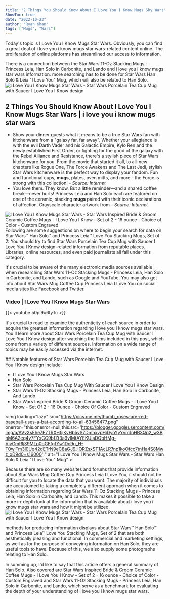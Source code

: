 ```yaml
---
title: "2 Things You Should Know About I Love You I Know Mugs Sky Wars"
ShowToc: true 
date: "2022-10-23"
author: "Ryan Khan" 
tags: ["Mugs", "Wars"]
---
```


Today's topic is I Love You I Know Mugs Star Wars. Obviously, you can find a great deal of i love you i know mugs star wars-related content online. The proliferation of online platforms has streamlined our access to information.

There is a connection between the Star Wars 11-Oz Stacking Mugs - Princess Leia, Han Solo in Carbonite, and Lando and i love you i know mugs star wars information. more searching has to be done for Star Wars Han Solo & Leia "I Love You" Mug, which will also be related to Han Solo.
<img loading="lazy" src="http://thumbpress.com/wp-content/uploads/2013/10/funny-owl-look-bird-prey1.gif" onerror="this.onerror=null;this.src='https://blogger.googleusercontent.com/img/a/AVvXsEhe7F7TRXHtjiKvHb5vS7DmnxvpHiDyoYyYvm1nHB3Qp2_w3BnM6A2eq4v7FYxCC9bfZt3a9vIMtAYEKUiaDQbHMg-ViyGmRIj39MLp0bGFfgfYw1Dc9q_H-T0wiTm3l0Uq42dETrN9eC8aGJ9_IORZsxST1AcLR7np1koOfcc7tnHa4S8Mwz_xD9d0=s16000';" alt="I Love You I Know Mugs Star Wars - Star Wars Porcelain Tea Cup Mug with Saucer I Love You I Know design" >

## 2 Things You Should Know About I Love You I Know Mugs Star Wars | i love you i know mugs star wars
-   Show your dinner guests what it means to be a true Star Wars fan with kitchenware from a "galaxy far, far away". Whether your allegiance is with the evil Darth Vader and his Galactic Empire, Kylo Ren and the newly established First Order, or fighting for the good of the galaxy with the Rebel Alliance and Resistance, there's a stylish piece of Star Wars kitchenware for you. From the movie that started it all, to all-new chapters like Rogue One, The Force Awakens and The Last Jedi, stylish Star Wars kitchenware is the perfect way to display your fandom. Fun and functional cups, **mugs**, plates, oven mitts, and more - the Force is strong with this collection! - <cite>Source: Internet</cite>
-   You love them. They know. But a little reminder—and a shared coffee break—never hurts! Princess Leia and Han Solo each are featured on one of the ceramic, stacking **mugs** paired with their iconic declarations of affection. Grayscale character artwork from - <cite>Source: Internet</cite>


<img loading="lazy" src="https://i2.wp.com/thefwoosh.com/wp-content/uploads/2020/08/NECA-Ultimate-Flasher-Gremlin-Review-featured.jpg?fit=1200%2C523" onerror="this.onerror=null;this.src='https://blogger.googleusercontent.com/img/a/AVvXsEhe7F7TRXHtjiKvHb5vS7DmnxvpHiDyoYyYvm1nHB3Qp2_w3BnM6A2eq4v7FYxCC9bfZt3a9vIMtAYEKUiaDQbHMg-ViyGmRIj39MLp0bGFfgfYw1Dc9q_H-T0wiTm3l0Uq42dETrN9eC8aGJ9_IORZsxST1AcLR7np1koOfcc7tnHa4S8Mwz_xD9d0=s16000';" alt="I Love You I Know Mugs Star Wars - Star Wars Inspired Bride & Groom Ceramic Coffee Mugs - I Love You I Know - Set of 2 - 16 ounce - Choice of Color - Custom Engraved" >
Following are some suggestions on where to begin your search for data on Star Wars™ Han Solo™ and Princess Leia™ Love You Stacking Mugs, Set of 2:
You should try to find Star Wars Porcelain Tea Cup Mug with Saucer I Love You I Know design-related information from reputable places. Libraries, online resources, and even paid journalists all fall under this category.

It's crucial to be aware of the many electronic media sources available when researching Star Wars 11-Oz Stacking Mugs - Princess Leia, Han Solo in Carbonite, and Lando, such as Google and YouTube. You may also get info about Star Wars Mug Coffee Cup Princess Leia I Love You on social media sites like Facebook and Twitter.

### Video | I Love You I Know Mugs Star Wars
{{< youtube 50pl9u6tyTc >}} 


It's crucial to read to examine the authenticity of each source in order to acquire the greatest information regarding i love you i know mugs star wars.
You'll learn more about Star Wars Porcelain Tea Cup Mug with Saucer I Love You I Know design after watching the films included in this post, which come from a variety of different sources. Information on a wide range of topics may be easily accessed via the internet.
<script async="async" data-cfasync="false" src="//normallydemandedalter.com/fe63df3c5408708b15d8dc3d9b206b31/invoke.js"></script>
<div id="container-fe63df3c5408708b15d8dc3d9b206b31"></div>
## Notable features of Star Wars Porcelain Tea Cup Mug with Saucer I Love You I Know design include:

- I Love You I Know Mugs Star Wars
- Han Solo
- Star Wars Porcelain Tea Cup Mug With Saucer I Love You I Know Design
- Star Wars 11-Oz Stacking Mugs - Princess Leia, Han Solo In Carbonite, And Lando
- Star Wars Inspired Bride & Groom Ceramic Coffee Mugs - I Love You I Know - Set Of 2 - 16 Ounce - Choice Of Color - Custom Engraved

 <img loading="lazy" src="https://pics.me.me/thumb_roses-are-red-baseball-uses-a-bat-according-to-all-63456477.png" onerror="this.onerror=null;this.src='https://blogger.googleusercontent.com/img/a/AVvXsEhe7F7TRXHtjiKvHb5vS7DmnxvpHiDyoYyYvm1nHB3Qp2_w3BnM6A2eq4v7FYxCC9bfZt3a9vIMtAYEKUiaDQbHMg-ViyGmRIj39MLp0bGFfgfYw1Dc9q_H-T0wiTm3l0Uq42dETrN9eC8aGJ9_IORZsxST1AcLR7np1koOfcc7tnHa4S8Mwz_xD9d0=s16000';" alt="I Love You I Know Mugs Star Wars - Star Wars Han Solo & Leia "I Love You" Mug" >

Because there are so many websites and forums that provide information about Star Wars Mug Coffee Cup Princess Leia I Love You, it should not be difficult for you to locate the data that you want.
The majority of individuals are accustomed to taking a completely different approach when it comes to obtaining information regarding Star Wars 11-Oz Stacking Mugs - Princess Leia, Han Solo in Carbonite, and Lando. This makes it possible to take a more in-depth look at the information that is available about i love you i know mugs star wars and how it might be utilized.
<img loading="lazy" src="https://i.pinimg.com/736x/a6/80/36/a68036497a34bd87a1200504a6d035d7.jpg" onerror="this.onerror=null;this.src='https://blogger.googleusercontent.com/img/a/AVvXsEhe7F7TRXHtjiKvHb5vS7DmnxvpHiDyoYyYvm1nHB3Qp2_w3BnM6A2eq4v7FYxCC9bfZt3a9vIMtAYEKUiaDQbHMg-ViyGmRIj39MLp0bGFfgfYw1Dc9q_H-T0wiTm3l0Uq42dETrN9eC8aGJ9_IORZsxST1AcLR7np1koOfcc7tnHa4S8Mwz_xD9d0=s16000';" alt="I Love You I Know Mugs Star Wars - Star Wars Porcelain Tea Cup Mug with Saucer I Love You I Know design" >

methods for producing information displays about Star Wars™ Han Solo™ and Princess Leia™ Love You Stacking Mugs, Set of 2 that are both aesthetically pleasing and functional. In commercial and marketing settings, as well as for the purpose of conveying information on Han Solo, they are useful tools to have. Because of this, we also supply some photographs relating to Han Solo.

In summing up, I'd like to say that this article offers a general summary of Han Solo. Also covered are Star Wars Inspired Bride & Groom Ceramic Coffee Mugs - I Love You I Know - Set of 2 - 16 ounce - Choice of Color - Custom Engraved and Star Wars 11-Oz Stacking Mugs - Princess Leia, Han Solo in Carbonite, and Lando, which serve as a benchmark for evaluating the depth of your understanding of i love you i know mugs star wars.
	

